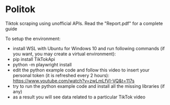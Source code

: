 # Politok

Tiktok scraping using unofficial APIs.
Read the "Report.pdf" for a complete guide

To setup the environment:

- install WSL with Ubuntu for Windows 10 and run following commands (if you want, you may create a virtual environment):
- pip install TikTokApi
- python -m playwright install
- edit the python example code and follow this video to insert your personal token (it is refreshed every 2 hours): https://www.youtube.com/watch?v=zwLmLfVI-VQ&t=117s
- try to run the python example code and install all the missing libraries (if any)
- as a result you will see data related to a particular TikTok video


